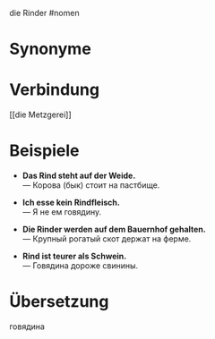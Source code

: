 die Rinder
#nomen
# Synonyme

# Verbindung 
[[die Metzgerei]]
# Beispiele
- **Das Rind steht auf der Weide.**  
    — Корова (бык) стоит на пастбище.
    
- **Ich esse kein Rindfleisch.**  
    — Я не ем говядину.
    
- **Die Rinder werden auf dem Bauernhof gehalten.**  
    — Крупный рогатый скот держат на ферме.
    
- **Rind ist teurer als Schwein.**  
    — Говядина дороже свинины.
# Übersetzung
говядина